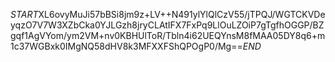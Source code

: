 $START$XL6ovyMuJi57bBSi8jm9z+LV++N491ylYlQlCzV55/jTPQJ/WGTCKVDeyqzO7V7W3XZbCka0YJLGzh8jryCLAtIFX7FxPq9LlOuLZOiP7gTgfhOGGP/BZgqf1AgVYom/ym2VM+nv0KBHUlToR/Tbln4i62UEQYnsM8fMAA05DY8q6+m1c37WGBxk0IMgNQ58dHV8k3MFXXFShQPOgP0/Mg==$END$